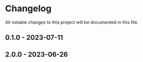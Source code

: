 # Changelog

All notable changes to this project will be documented in this file.

## 0.1.0 - 2023-07-11

## 2.0.0 - 2023-06-26